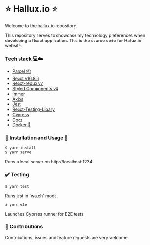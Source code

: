 # ⭐️ Hallux.io ⭐️

Welcome to the hallux.io repository.

This repository serves to showcase my technology preferences when developing a React application. This is the source code for Hallux.io website.

### Tech stack 💻☁️

- [Parcel 📦](https://github.com/parcel-bundler/parcel)
- [React v16.8.6](https://github.com/facebook/react)
- [React-redux v7](https://github.com/reduxjs/react-redux)
- [Styled Components v4](https://github.com/styled-components/styled-components)
- [Immer](https://github.com/immerjs/immer)
- [Axios](https://github.com/axios/axios)
- [Jest](https://github.com/facebook/jest)
- [React-Testing-Libary](https://github.com/testing-library/react-testing-library)
- [Cypress](https://github.com/cypress-io/cypress)
- [Docz](https://github.com/pedronauck/docz)
- [Docker 🐋](https://www.docker.com/)

### 🔧 Installation and Usage 🏃

```bash
$ yarn install
$ yarn serve
```

Runs a local server on http://localhost:1234

### ✔️ Testing

```bash
$ yarn test
```

Runs jest in 'watch' mode.

```bash
$ yarn e2e
```

Launches Cypress runner for E2E tests

### 🤝 Contributions

Contributions, issues and feature requests are very welcome.

